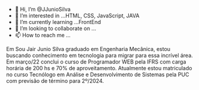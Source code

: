 - 👋 Hi, I’m @JJunioSilva
- 👀 I’m interested in ...HTML, CSS, JavaScript, JAVA
- 🌱 I’m currently learning ...FrontEnd
- 💞️ I’m looking to collaborate on ...
- 📫 How to reach me ...

<!---
JJunioSilva/JJunioSilva is a ✨ special ✨ repository because its `README.md` (this file) appears on your GitHub profile.
You can click the Preview link to take a look at your ch
--->
Em
Sou Jair Junio Silva graduado em Engenharia Mecânica, estou buscando conhecimento em tecnologia para migrar para essa incrível área. Em março/22 conclui o curso de Programador WEB pela IFRS com carga horária de 200 hs e 70% de aproveitamento. Atualmente estou matriculado no curso Tecnólogo em Análise e Desenvolvimento de Sistemas pela PUC com previsão de término para 2º/2024.
